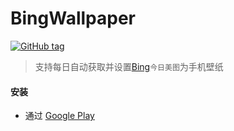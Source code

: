 # BingWallpaper

[![GitHub tag](https://img.shields.io/github/releases/liaoheng/BingWallpaper.svg)](https://github.com/liaoheng/BingWallpaper/releases/latest)

>支持每日自动获取并设置[Bing](https://www.bing.com)`今日美图`为手机壁纸

#### 安装
- 通过 [Google Play](https://play.google.com/store/apps/details?id=me.liaoheng.wallpaper)